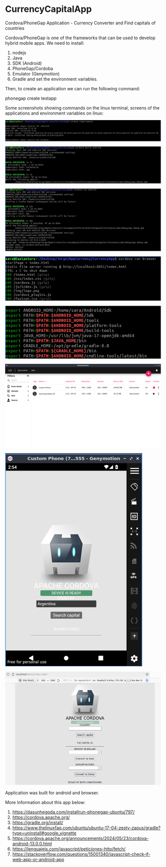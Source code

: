 # CurrencyCapitalApp
Cordova/PhoneGap Application - Currency Converter and Find capitals of countries

Cordova/PhoneGap is one of the frameworks that can be used to develop hybrid mobile apps. 
We need to install:
1. nodejs
2. Java
4. SDK (Android)
5. PhoneGap/Cordoba
6. Emulator (Genymotion)
7. Gradle
and set the environment variables.

Then, to create an application we can run the following command:

phonegap create testapp

Some screenshots showing commands on the linux terminal, screens of the applications and environment variables on linux:

![alt_text](https://github.com/Jorge36/CurrencyCapitalApp/blob/42cc65a336b8a29a0eb91cdfc2b27d34dada6a1b/Testing/cordova%20requirements.png)

![alt_text](https://github.com/Jorge36/CurrencyCapitalApp/blob/0b7227b0e4f2ab0aa436e3d7617b9a6dc00bdf89/Testing/cordoba%20build%20android.png)

![alt_text](https://github.com/Jorge36/CurrencyCapitalApp/blob/0b7227b0e4f2ab0aa436e3d7617b9a6dc00bdf89/Testing/cordova%20run%20android.png)

![alt_text](https://github.com/Jorge36/CurrencyCapitalApp/blob/0b7227b0e4f2ab0aa436e3d7617b9a6dc00bdf89/Testing/cordova%20run%20browser.png)

![alt_text](https://github.com/Jorge36/CurrencyCapitalApp/blob/0b7227b0e4f2ab0aa436e3d7617b9a6dc00bdf89/Testing/env%20variables.png)

![alt_text](https://github.com/Jorge36/CurrencyCapitalApp/blob/0b7227b0e4f2ab0aa436e3d7617b9a6dc00bdf89/Testing/genymotion.png)

![alt_text](https://github.com/Jorge36/CurrencyCapitalApp/blob/0b7227b0e4f2ab0aa436e3d7617b9a6dc00bdf89/Testing/run%20android%20custom%20phone.png)

![alt_text](https://github.com/Jorge36/CurrencyCapitalApp/blob/0b7227b0e4f2ab0aa436e3d7617b9a6dc00bdf89/Testing/run%20browser%20ipad.png)


Application was built for android and browser. 

More Information about this app below:

1. https://dasunhegoda.com/installrun-phonegap-ubuntu/797/
2. https://cordova.apache.org/
3. https://gradle.org/install/
4. https://www.thelinuxfaq.com/ubuntu/ubuntu-17-04-zesty-zapus/gradle?type=uninstall#google_vignette
5. https://cordova.apache.org/announcements/2024/05/23/cordova-android-13.0.0.html
6. https://lenguajejs.com/javascript/peticiones-http/fetch/
7. https://stackoverflow.com/questions/15001340/javascript-check-if-web-app-or-android-app
